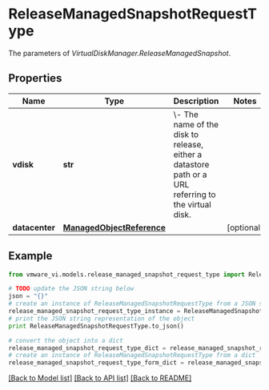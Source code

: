 # ReleaseManagedSnapshotRequestType

The parameters of *VirtualDiskManager.ReleaseManagedSnapshot*. 

## Properties
Name | Type | Description | Notes
------------ | ------------- | ------------- | -------------
**vdisk** | **str** | \\- The name of the disk to release, either a datastore path or a URL referring to the virtual disk.  | 
**datacenter** | [**ManagedObjectReference**](ManagedObjectReference.md) |  | [optional] 

## Example

```python
from vmware_vi.models.release_managed_snapshot_request_type import ReleaseManagedSnapshotRequestType

# TODO update the JSON string below
json = "{}"
# create an instance of ReleaseManagedSnapshotRequestType from a JSON string
release_managed_snapshot_request_type_instance = ReleaseManagedSnapshotRequestType.from_json(json)
# print the JSON string representation of the object
print ReleaseManagedSnapshotRequestType.to_json()

# convert the object into a dict
release_managed_snapshot_request_type_dict = release_managed_snapshot_request_type_instance.to_dict()
# create an instance of ReleaseManagedSnapshotRequestType from a dict
release_managed_snapshot_request_type_form_dict = release_managed_snapshot_request_type.from_dict(release_managed_snapshot_request_type_dict)
```
[[Back to Model list]](../README.md#documentation-for-models) [[Back to API list]](../README.md#documentation-for-api-endpoints) [[Back to README]](../README.md)


